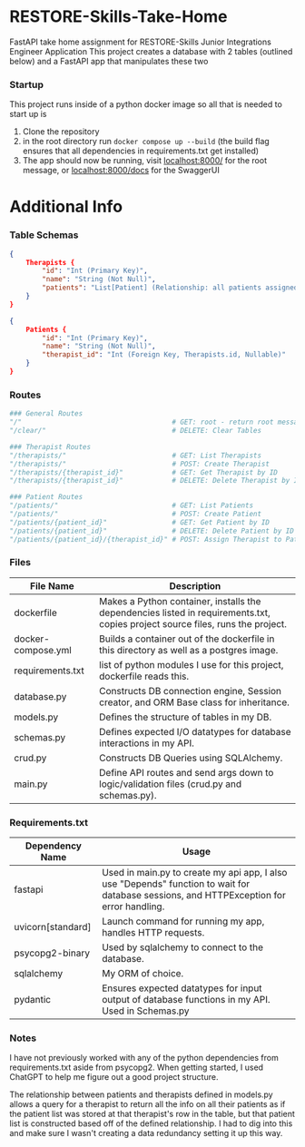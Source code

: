 # RESTORE-Skills-Take-Home
FastAPI take home assignment for RESTORE-Skills Junior Integrations Engineer Application
This project creates a database with 2 tables (outlined below) and a FastAPI app that manipulates these two 

### Startup
This project runs inside of a python docker image so all that is needed to start up is
1. Clone the repository
2. in the root directory run `docker compose up --build` (the build flag ensures that all dependencies in requirements.txt get installed)
3. The app should now be running, visit [localhost:8000/](localhost:8000/) for the root message, or [localhost:8000/docs](localhost:8000/docs) for the SwaggerUI

# Additional Info

### Table Schemas
```json
{
    Therapists {
        "id": "Int (Primary Key)",
        "name": "String (Not Null)",
        "patients": "List[Patient] (Relationship: all patients assigned to this therapist)"
    }
}
```
```json
{
    Patients {
        "id": "Int (Primary Key)",
        "name": "String (Not Null)",
        "therapist_id": "Int (Foreign Key, Therapists.id, Nullable)"
    } 
}  
```

### Routes
```python
### General Routes
"/"                                     # GET: root - return root message
"/clear/"                               # DELETE: Clear Tables

### Therapist Routes
"/therapists/"                          # GET: List Therapists
"/therapists/"                          # POST: Create Therapist
"/therapists/{therapist_id}"            # GET: Get Therapist by ID
"/therapists/{therapist_id}"            # DELETE: Delete Therapist by ID

### Patient Routes
"/patients/"                            # GET: List Patients
"/patients/"                            # POST: Create Patient
"/patients/{patient_id}"                # GET: Get Patient by ID
"/patients/{patient_id}"                # DELETE: Delete Patient by ID
"/patients/{patient_id}/{therapist_id}" # POST: Assign Therapist to Patient
```

### Files
| File Name | Description |
|--------------------|---|
| dockerfile         | Makes a Python container, installs the dependencies listed in requirements.txt, copies project source files, runs the project. |
| docker-compose.yml | Builds a container out of the dockerfile in this directory as well as a postgres image. |
| requirements.txt   | list of python modules I use for this project, dockerfile reads this. |
| database.py        | Constructs DB connection engine, Session creator, and ORM Base class for inheritance. |
| models.py          | Defines the structure of tables in my DB. |
| schemas.py         | Defines expected I/O datatypes for database interactions in my API. |
| crud.py            | Constructs DB Queries using SQLAlchemy. |
| main.py            | Define API routes and send args down to logic/validation files (crud.py and schemas.py). |


### Requirements.txt
| Dependency Name | Usage |
|-------------------|---|
| fastapi           | Used in main.py to create my api app, I also use "Depends" function to wait for database sessions, and HTTPException for error handling. |
| uvicorn[standard] | Launch command for running my app, handles HTTP requests. |
| psycopg2-binary   | Used by sqlalchemy to connect to the database. |
| sqlalchemy        | My ORM of choice. |
| pydantic          | Ensures expected datatypes for input output of database functions in my API. Used in Schemas.py |

### Notes
I have not previously worked with any of the python dependencies from requirements.txt aside from psycopg2.
When getting started, I used ChatGPT to help me figure out a good project structure.

The relationship between patients and therapists defined in models.py allows a query for a therapist to return all the info on all their patients as if the patient list was stored at that therapist's row in the table, but that patient list is constructed based off of the defined relationship. I had to dig into this and make sure I wasn't creating a data redundancy setting it up this way.

